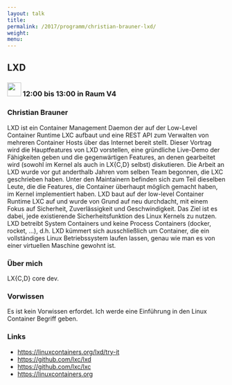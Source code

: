 ```yaml
---
layout: talk
title:
permalink: /2017/programm/christian-brauner-lxd/
weight:
menu:
---
```

## LXD

### <img height = "32" src="../../../images/talk.svg"> 12:00 bis 13:00 in Raum V4

### Christian Brauner

LXD ist ein Container Management Daemon der auf der Low-Level Container Runtime
LXC aufbaut und eine REST API zum Verwalten von mehreren Container Hosts über
das Internet bereit stellt. Dieser Vortrag wird die Hauptfeatures von LXD
vorstellen, eine gründliche Live-Demo der Fähigkeiten geben und die
gegenwärtigen Features, an denen gearbeitet wird (sowohl im Kernel als auch in
LX{C,D} selbst) diskutieren.
Die Arbeit an LXD wurde vor gut anderthalb Jahren vom selben Team begonnen, die
LXC geschrieben haben. Unter den Maintainern befinden sich zum Teil dieselben
Leute, die die Features, die Container überhaupt möglich gemacht haben, im
Kernel implementiert haben. LXD baut auf der low-level Container Runtime LXC
auf und wurde von Grund auf neu durchdacht, mit einem Fokus auf Sicherheit,
Zuverlässigkeit und Geschwindigkeit. Das Ziel ist es dabei, jede existierende
Sicherheitsfunktion des Linux Kernels zu nutzen.
LXD betreibt System Containers und keine Process Containers (docker, rocket,
...), d.h. LXD kümmert sich ausschließlich um Container, die ein vollständiges
Linux Betriebssystem laufen lassen, genau wie man es von einer virtuellen
Maschine gewohnt ist.

### Über mich

LX{C,D} core dev.

### Vorwissen
Es ist kein Vorwissen erfordet. Ich werde eine Einführung in den Linux
Container Begriff geben.

### Links

- <a href="https://linuxcontainers.org/lxd/try-it" target="_blank">https://linuxcontainers.org/lxd/try-it</a>
- <a href="https://github.com/lxc/lxd" target="_blank">https://github.com/lxc/lxd</a>
- <a href="https://github.com/lxc/lxc" target="_blank">https://github.com/lxc/lxc</a>
- <a href="https://linuxcontainers.org" target="_blank">https://linuxcontainers.org</a>

